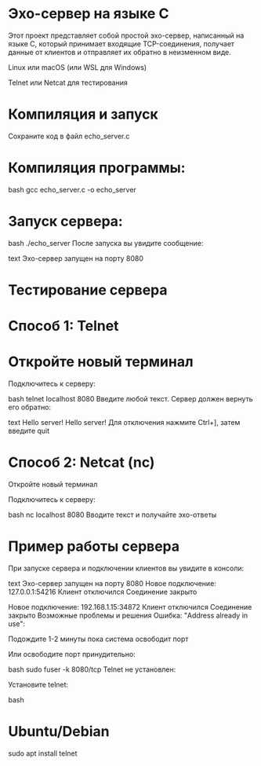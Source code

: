 # Эхо-сервер на языке C
Этот проект представляет собой простой эхо-сервер, написанный на языке C, который принимает входящие TCP-соединения, получает данные от клиентов и отправляет их обратно в неизменном виде.

Linux или macOS (или WSL для Windows)

Telnet или Netcat для тестирования

# Компиляция и запуск
Сохраните код в файл echo_server.c

# Компиляция программы:

bash
gcc echo_server.c -o echo_server
# Запуск сервера:

bash
./echo_server
После запуска вы увидите сообщение:

text
Эхо-сервер запущен на порту 8080
# Тестирование сервера

# Способ 1: Telnet
# Откройте новый терминал

Подключитесь к серверу:

bash
telnet localhost 8080
Введите любой текст. Сервер должен вернуть его обратно:

text
Hello server!
Hello server!
Для отключения нажмите Ctrl+], затем введите quit

# Способ 2: Netcat (nc)
Откройте новый терминал

Подключитесь к серверу:

bash
nc localhost 8080
Вводите текст и получайте эхо-ответы

# Пример работы сервера
При запуске сервера и подключении клиентов вы увидите в консоли:

text
Эхо-сервер запущен на порту 8080
Новое подключение: 127.0.0.1:54216
Клиент отключился
Соединение закрыто

Новое подключение: 192.168.1.15:34872
Клиент отключился
Соединение закрыто
Возможные проблемы и решения
Ошибка: "Address already in use":

Подождите 1-2 минуты пока система освободит порт

Или освободите порт принудительно:

bash
sudo fuser -k 8080/tcp
Telnet не установлен:

Установите telnet:

bash
# Ubuntu/Debian
sudo apt install telnet

